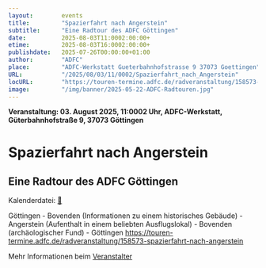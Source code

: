 ```yaml
---
layout:        events
title:         "Spazierfahrt nach Angerstein"
subtitle:      "Eine Radtour des ADFC Göttingen"
date:          2025-08-03T11:0002:00:00+
etime:         2025-08-03T16:0002:00:00+
publishdate:   2025-07-26T00:00:00+01:00
author:        "ADFC"
place:         "ADFC-Werkstatt Gueterbahnhofstrasse 9 37073 Goettingen"
URL:           "/2025/08/03/11/0002/Spazierfahrt_nach_Angerstein"
locURL:        "https://touren-termine.adfc.de/radveranstaltung/158573-spazierfahrt-nach-angerstein"
image:         "/img/banner/2025-05-22-ADFC-Radtouren.jpg"
---
```


**Veranstaltung: 03. August 2025, 11:0002 Uhr, ADFC-Werkstatt, Güterbahnhofstraße 9, 37073 Göttingen**

Spazierfahrt nach Angerstein
===========

Eine Radtour des ADFC Göttingen
-----------


Kalenderdatei: [📆](/ics/2025-08-03_11-0002_spazierfahrt_nach_angerstein.ics)

Göttingen - Bovenden (Informationen zu einem historisches Gebäude) - Angerstein (Aufenthalt in einem beliebten Ausflugslokal) - Bovenden (archäologischer Fund) - Göttingen
https://touren-termine.adfc.de/radveranstaltung/158573-spazierfahrt-nach-angerstein

Mehr Informationen beim [Veranstalter](https://touren-termine.adfc.de/radveranstaltung/158573-spazierfahrt-nach-angerstein)
